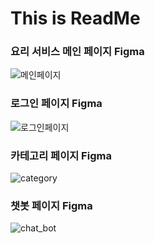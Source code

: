 # This is ReadMe

### 요리 서비스 메인 페이지 Figma
![메인페이지](/uploads/4f82354c7b2467bfddb236cf1d80d06d/메인페이지.png)

### 로그인 페이지 Figma
![로그인페이지](/uploads/a2bc2c2aed0418b794df4c2f86831643/로그인페이지.png)

### 카테고리 페이지 Figma
![category](/uploads/0544edaec3c1bb9d323b2525e0b1b8e7/category.png)

### 챗봇 페이지 Figma
![chat_bot](/uploads/4a8db3a26020e973a74248034bfa5cb0/chat_bot.png)
